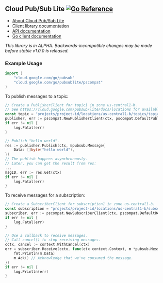 ## Cloud Pub/Sub Lite [![Go Reference](https://pkg.go.dev/badge/cloud.google.com/go/pubsublite.svg)](https://pkg.go.dev/cloud.google.com/go/pubsublite)

- [About Cloud Pub/Sub Lite](https://cloud.google.com/pubsub/lite)
- [Client library documentation](https://cloud.google.com/pubsub/lite/docs/reference/libraries)
- [API documentation](https://cloud.google.com/pubsub/lite/docs/apis)
- [Go client documentation](https://pkg.go.dev/cloud.google.com/go/pubsublite)

*This library is in ALPHA. Backwards-incompatible changes may be made before
 stable v1.0.0 is released.*

### Example Usage

[snip]:# (imports)
```go
import (
	"cloud.google.com/go/pubsub"
	"cloud.google.com/go/pubsublite/pscompat"
)
```

To publish messages to a topic:

[snip]:# (publish)
```go
// Create a PublisherClient for topic1 in zone us-central1-b.
// See https://cloud.google.com/pubsub/lite/docs/locations for available zones.
const topic = "projects/project-id/locations/us-central1-b/topics/topic1",
publisher, err := pscompat.NewPublisherClient(ctx, pscompat.DefaultPublishSettings, topic)
if err != nil {
    log.Fatal(err)
}

// Publish "hello world".
res := publisher.Publish(ctx, &pubsub.Message{
	Data: []byte("hello world"),
})
// The publish happens asynchronously.
// Later, you can get the result from res:
...
msgID, err := res.Get(ctx)
if err != nil {
	log.Fatal(err)
}
```

To receive messages for a subscription:

[snip]:# (subscribe)
```go
// Create a SubscriberClient for subscription1 in zone us-central1-b.
const subscription = "projects/project-id/locations/us-central1-b/subscriptions/subscription1"
subscriber, err := pscompat.NewSubscriberClient(ctx, pscompat.DefaultReceiveSettings, subscription)
if err != nil {
	log.Fatal(err)
}

// Use a callback to receive messages.
// Call cancel() to stop receiving messages.
cctx, cancel := context.WithCancel(ctx)
err = subscriber.Receive(cctx, func(ctx context.Context, m *pubsub.Message) {
	fmt.Println(m.Data)
	m.Ack() // Acknowledge that we've consumed the message.
})
if err != nil {
	log.Println(err)
}
```
